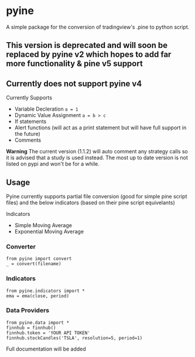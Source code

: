 # pyine
A simple package for the conversion of tradingview's .pine to python script. 

## This version is deprecated and will soon be replaced by pyine v2 which hopes to add far more functionality & pine v5 support

## Currently does not support pyine v4 


Currently Supports
 - Variable Decleration ```a = 1```
 - Dynamic Value Assignment ```a = b > c```
 - If statements
 - Alert functions (will act as a print statement but will have full support in the future)
 - Comments

**Warning**
The current version (1.1.2) will auto comment any strategy calls so it is advised that a study is used instead.
The most up to date version is not listed on pypi and won't be for a while.


## Usage
Pyine currently supports partial file conversion (good for simple pine script files) and the below indicators (based on their pine script equivelants)

Indicators
 - Simple Moving Average
 - Exponential Moving Average


### Converter
```
from pyine import convert
_ = convert(filename)
```

### Indicators
```
from pyine.indicators import *
ema = ema(close, period)
```

### Data Providers
```
from pyine.data import *
finnhub = finnhub()
finnhub.token = 'YOUR API TOKEN'
finnhub.stockCandles('TSLA', resolution=5, period=1)
```
Full documentation will be added
